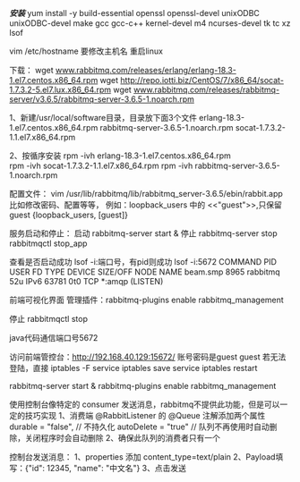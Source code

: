 ***********安装***********
yum install -y build-essential openssl openssl-devel unixODBC unixODBC-devel make gcc gcc-c++ kernel-devel m4 ncurses-devel tk tc xz lsof

vim /etc/hostname  要修改主机名
重启linux

下载：
wget www.rabbitmq.com/releases/erlang/erlang-18.3-1.el7.centos.x86_64.rpm
wget http://repo.iotti.biz/CentOS/7/x86_64/socat-1.7.3.2-5.el7.lux.x86_64.rpm
wget www.rabbitmq.com/releases/rabbitmq-server/v3.6.5/rabbitmq-server-3.6.5-1.noarch.rpm


1、新建/usr/local/software目录，目录放下面3个文件
	erlang-18.3-1.el7.centos.x86_64.rpm
	rabbitmq-server-3.6.5-1.noarch.rpm
	socat-1.7.3.2-1.1.el7.x86_64.rpm

2、按循序安装
	rpm -ivh erlang-18.3-1.el7.centos.x86_64.rpm 	
	rpm -ivh socat-1.7.3.2-1.1.el7.x86_64.rpm
	rpm -ivh rabbitmq-server-3.6.5-1.noarch.rpm

配置文件：
vim /usr/lib/rabbitmq/lib/rabbitmq_server-3.6.5/ebin/rabbit.app
比如修改密码、配置等等，
例如：loopback_users 中的 <<"guest">>,只保留guest
{loopback_users, [guest]}



服务启动和停止：
启动 rabbitmq-server start &
停止 rabbitmq-server stop   rabbitmqctl  stop_app

查看是否启动成功 lsof -i:端口号，有pid则成功
lsof -i:5672
COMMAND   PID     USER   FD   TYPE DEVICE SIZE/OFF NODE NAME
beam.smp 8965 rabbitmq   52u  IPv6  63781      0t0  TCP *:amqp (LISTEN)


前端可视化界面
管理插件：rabbitmq-plugins enable rabbitmq_management

停止 rabbitmqctl stop

java代码通信端口号5672

访问前端管控台：http://192.168.40.129:15672/
账号密码是guest  guest
若无法登陆，直接   iptables -F
service iptables save
service iptables restart



rabbitmq-server start &
rabbitmq-plugins enable rabbitmq_management


使用控制台像特定的 consumer 发送消息，rabbitmq不提供此功能，但是可以一定的技巧实现
	1、消费端 @RabbitListener 的 @Queue 注解添加两个属性 
	durable = "false",   // 不持久化
	autoDelete = "true"   // 队列不再使用时自动删除，关闭程序时会自动删除
	2、确保此队列的消费者只有一个

控制台发送消息：
	1、properties 添加 content_type=text/plain
	2、Payload填写：{"id": 12345, "name": "中文名"}
	3、点击发送



